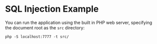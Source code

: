 # SQL Injection Example

You can run the application using the built in PHP web server, specifying the document root as the `src` directory:

```
php -S localhost:7777 -t src/
```
